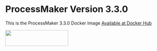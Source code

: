 # ProcessMaker Version 3.3.0
This is the ProcessMaker 3.3.0 Docker Image [Available at Docker Hub](https://hub.docker.com/r/processmaker/processmaker/)

<img src="https://www.processmaker.com/assets/PartnerArea/new_logos/1431x348nb.png" height="51" width="198"/>